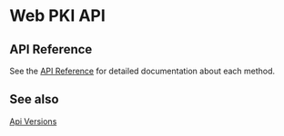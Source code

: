 ﻿# Web PKI API

## API Reference

<!-- Direct link to avoid DocFX warning -->
See the [API Reference](https://docs.lacunasoftware.com/en-us/content/typedocs/web-pki/modules/_lacuna_web_pki_d_.html) for detailed documentation about each method.

## See also

[Api Versions](versions.md)